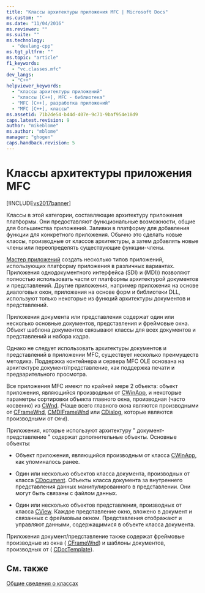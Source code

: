 ```yaml
---
title: "Классы архитектуры приложения MFC | Microsoft Docs"
ms.custom: ""
ms.date: "11/04/2016"
ms.reviewer: ""
ms.suite: ""
ms.technology: 
  - "devlang-cpp"
ms.tgt_pltfrm: ""
ms.topic: "article"
f1_keywords: 
  - "vc.classes.mfc"
dev_langs: 
  - "C++"
helpviewer_keywords: 
  - "классы архитектуры приложений"
  - "классы [C++], MFC - библиотека"
  - "MFC [C++], разработка приложений"
  - "MFC [C++], классы"
ms.assetid: 71b2de54-b44d-407e-9c71-9baf954e18d9
caps.latest.revision: 9
author: "mikeblome"
ms.author: "mblome"
manager: "ghogen"
caps.handback.revision: 5
---
```

# Классы архитектуры приложения MFC
[!INCLUDE[vs2017banner](../assembler/inline/includes/vs2017banner.md)]

Классы в этой категории, составляющие архитектуру приложения платформы.  Они предоставляют функциональные возможности, общие для большинства приложений.  Заливки в платформу для добавления функции для конкретного приложения.  Обычно это сделать новые классы, производные от классов архитектуры, а затем добавлять новые члены или переопределять существующие функции\-члены.  
  
 [Мастер приложений](../Topic/MFC%20Application%20Wizard.md) создать несколько типов приложений, использующих платформу приложения в различных вариантах.  Приложения однодокументного интерфейса \(SDI\) и \(MDI\)\) позволяют полностью использовать части от платформы архитектурой документов и представлений.  Другие приложения, например приложения на основе диалоговых окон, приложения на основе форм и библиотеки DLL, используют только некоторые из функций архитектуры документов и представлений.  
  
 Приложения документа или представления содержат один или несколько основные документов, представления и фреймовые окна.  Объект шаблона документов связывают классы для всех документов и представлений и набора кадра.  
  
 Однако не следует использовать архитектуры документов и представлений в приложении MFC, существует несколько преимуществ методика.  Поддержка контейнера и сервера MFC OLE основана на архитектуре документ\/представление, как поддержка печати и предварительного просмотра.  
  
 Все приложения MFC имеют по крайней мере 2 объекта: объект приложения, являющийся производным от [CWinApp](../mfc/reference/cwinapp-class.md), и некоторые параметры сортировки объекта главного окна, производная \(часто косвенно\) из [CWnd](../Topic/CWnd%20Class.md). \(Чаще всего главного окна являются производными от [CFrameWnd](../mfc/reference/cframewnd-class.md), [CMDIFrameWnd](../mfc/reference/cmdiframewnd-class.md) или [CDialog](../mfc/reference/cdialog-class.md), которые являются производными от `CWnd`\).  
  
 Приложения, которые используют архитектуру " документ\-представление " содержат дополнительные объекты.  Основные объекты:  
  
-   Объект приложения, являющийся производным от класса [CWinApp](../mfc/reference/cwinapp-class.md), как упоминалось ранее.  
  
-   Один или несколько объектов класса документа, производных от класса [CDocument](../Topic/CDocument%20Class.md).  Объекты класса документа за внутреннего представления данных манипулированного в представлении.  Они могут быть связаны с файлом данных.  
  
-   Один или несколько объектов представления, производных от класса [CView](../Topic/CView%20Class.md).  Каждое представление окно, вложено в документ и связанных с фреймовым окном.  Представления отображают и управляют данными, содержащимися в объекте класса документа.  
  
 Приложения документ\/представление также содержат фреймовые производные из окна \( [CFrameWnd](../mfc/reference/cframewnd-class.md)\) и шаблоны документов, производных от \( [CDocTemplate](../mfc/reference/cdoctemplate-class.md)\).  
  
## См. также  
 [Общие сведения о классах](../mfc/class-library-overview.md)